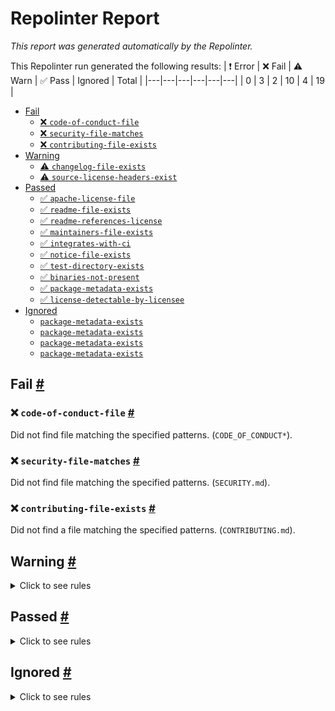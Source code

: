 # Repolinter Report

*This report was generated automatically by the Repolinter.*

This Repolinter run generated the following results:
| ❗  Error | ❌  Fail | ⚠️  Warn | ✅  Pass | Ignored | Total |
|---|---|---|---|---|---|
| 0 | 3 | 2 | 10 | 4 | 19 |

- [Fail](#user-content-fail)
  - [❌ `code-of-conduct-file`](#user-content--code-of-conduct-file)
  - [❌ `security-file-matches`](#user-content--security-file-matches)
  - [❌ `contributing-file-exists`](#user-content--contributing-file-exists)
- [Warning](#user-content-warning)
  - [⚠️ `changelog-file-exists`](#user-content--changelog-file-exists)
  - [⚠️ `source-license-headers-exist`](#user-content--source-license-headers-exist)
- [Passed](#user-content-passed)
  - [✅ `apache-license-file`](#user-content--apache-license-file)
  - [✅ `readme-file-exists`](#user-content--readme-file-exists)
  - [✅ `readme-references-license`](#user-content--readme-references-license)
  - [✅ `maintainers-file-exists`](#user-content--maintainers-file-exists)
  - [✅ `integrates-with-ci`](#user-content--integrates-with-ci)
  - [✅ `notice-file-exists`](#user-content--notice-file-exists)
  - [✅ `test-directory-exists`](#user-content--test-directory-exists)
  - [✅ `binaries-not-present`](#user-content--binaries-not-present)
  - [✅ `package-metadata-exists`](#user-content--package-metadata-exists)
  - [✅ `license-detectable-by-licensee`](#user-content--license-detectable-by-licensee)
- [Ignored](#user-content-ignored)
  - [`package-metadata-exists`](#user-content-package-metadata-exists)
  - [`package-metadata-exists`](#user-content-package-metadata-exists)
  - [`package-metadata-exists`](#user-content-package-metadata-exists)
  - [`package-metadata-exists`](#user-content-package-metadata-exists)

## Fail <a href="#user-content-fail" id="fail">#</a>

### ❌ `code-of-conduct-file` <a href="#user-content--code-of-conduct-file" id="-code-of-conduct-file">#</a>

Did not find file matching the specified patterns. (`CODE_OF_CONDUCT*`).

### ❌ `security-file-matches` <a href="#user-content--security-file-matches" id="-security-file-matches">#</a>

Did not find file matching the specified patterns. (`SECURITY.md`).

### ❌ `contributing-file-exists` <a href="#user-content--contributing-file-exists" id="-contributing-file-exists">#</a>

Did not find a file matching the specified patterns. (`CONTRIBUTING.md`).


## Warning <a href="#user-content-warning" id="warning">#</a>

<details>
<summary>Click to see rules</summary>

### ⚠️ `changelog-file-exists` <a href="#user-content--changelog-file-exists" id="-changelog-file-exists">#</a>

Did not find a file matching the specified patterns. (`CHANGELOG.md`).

### ⚠️ `source-license-headers-exist` <a href="#user-content--source-license-headers-exist" id="-source-license-headers-exist">#</a>

Below is a list of files or patterns that failed:

- `src/main/java/org/hyperledger/acy_py/generated/model/AMLRecord.java`: The first 7 lines do not contain the pattern(s): Copyright, License.
- `src/main/java/org/hyperledger/acy_py/generated/model/ActionMenuFetchResult.java`: The first 7 lines do not contain the pattern(s): Copyright, License.
- `src/main/java/org/hyperledger/acy_py/generated/model/AdminConfig.java`: The first 7 lines do not contain the pattern(s): Copyright, License.
- `src/main/java/org/hyperledger/acy_py/generated/model/AdminMediationDeny.java`: The first 7 lines do not contain the pattern(s): Copyright, License.
- `src/main/java/org/hyperledger/acy_py/generated/model/AdminModules.java`: The first 7 lines do not contain the pattern(s): Copyright, License.
- `src/main/java/org/hyperledger/acy_py/generated/model/AdminStatus.java`: The first 7 lines do not contain the pattern(s): Copyright, License.
- `src/main/java/org/hyperledger/acy_py/generated/model/AdminStatusLiveliness.java`: The first 7 lines do not contain the pattern(s): Copyright, License.
- `src/main/java/org/hyperledger/acy_py/generated/model/AdminStatusReadiness.java`: The first 7 lines do not contain the pattern(s): Copyright, License.
- `src/main/java/org/hyperledger/acy_py/generated/model/AttachDecorator.java`: The first 7 lines do not contain the pattern(s): Copyright, License.
- `src/main/java/org/hyperledger/acy_py/generated/model/AttachDecoratorData.java`: The first 7 lines do not contain the pattern(s): Copyright, License.
- `src/main/java/org/hyperledger/acy_py/generated/model/AttachDecoratorData1JWS.java`: The first 7 lines do not contain the pattern(s): Copyright, License.
- `src/main/java/org/hyperledger/acy_py/generated/model/AttachDecoratorDataJWS.java`: The first 7 lines do not contain the pattern(s): Copyright, License.
- `src/main/java/org/hyperledger/acy_py/generated/model/AttachDecoratorDataJWSHeader.java`: The first 7 lines do not contain the pattern(s): Copyright, License.
- `src/main/java/org/hyperledger/acy_py/generated/model/AttachmentDef.java`: The first 7 lines do not contain the pattern(s): Copyright, License.
- `src/main/java/org/hyperledger/acy_py/generated/model/AttributeMimeTypesResult.java`: The first 7 lines do not contain the pattern(s): Copyright, License.
- `src/main/java/org/hyperledger/acy_py/generated/model/ClaimFormat.java`: The first 7 lines do not contain the pattern(s): Copyright, License.
- `src/main/java/org/hyperledger/acy_py/generated/model/ClearPendingRevocationsRequest.java`: The first 7 lines do not contain the pattern(s): Copyright, License.
- `src/main/java/org/hyperledger/acy_py/generated/model/ConnRecord.java`: The first 7 lines do not contain the pattern(s): Copyright, License.
- `src/main/java/org/hyperledger/acy_py/generated/model/ConnectionInvitation.java`: The first 7 lines do not contain the pattern(s): Copyright, License.
- `src/main/java/org/hyperledger/acy_py/generated/model/ConnectionList.java`: The first 7 lines do not contain the pattern(s): Copyright, License.
- `src/main/java/org/hyperledger/acy_py/generated/model/ConnectionMetadata.java`: The first 7 lines do not contain the pattern(s): Copyright, License.
- `src/main/java/org/hyperledger/acy_py/generated/model/ConnectionMetadataSetRequest.java`: The first 7 lines do not contain the pattern(s): Copyright, License.
- `src/main/java/org/hyperledger/acy_py/generated/model/ConnectionStaticRequest.java`: The first 7 lines do not contain the pattern(s): Copyright, License.
- `src/main/java/org/hyperledger/acy_py/generated/model/ConnectionStaticResult.java`: The first 7 lines do not contain the pattern(s): Copyright, License.
- `src/main/java/org/hyperledger/acy_py/generated/model/Constraints.java`: The first 7 lines do not contain the pattern(s): Copyright, License.
- `src/main/java/org/hyperledger/acy_py/generated/model/CreateInvitationRequest.java`: The first 7 lines do not contain the pattern(s): Copyright, License.
- `src/main/java/org/hyperledger/acy_py/generated/model/CreateWalletRequest.java`: The first 7 lines do not contain the pattern(s): Copyright, License.
- `src/main/java/org/hyperledger/acy_py/generated/model/CreateWalletResponse.java`: The first 7 lines do not contain the pattern(s): Copyright, License.
- `src/main/java/org/hyperledger/acy_py/generated/model/CreateWalletTokenRequest.java`: The first 7 lines do not contain the pattern(s): Copyright, License.
- `src/main/java/org/hyperledger/acy_py/generated/model/CreateWalletTokenResponse.java`: The first 7 lines do not contain the pattern(s): Copyright, License.
- `src/main/java/org/hyperledger/acy_py/generated/model/CredAttrSpec.java`: The first 7 lines do not contain the pattern(s): Copyright, License.
- `src/main/java/org/hyperledger/acy_py/generated/model/CredDefValue.java`: The first 7 lines do not contain the pattern(s): Copyright, License.
- `src/main/java/org/hyperledger/acy_py/generated/model/CredDefValuePrimary.java`: The first 7 lines do not contain the pattern(s): Copyright, License.
- `src/main/java/org/hyperledger/acy_py/generated/model/CredDefValueRevocation.java`: The first 7 lines do not contain the pattern(s): Copyright, License.
- `src/main/java/org/hyperledger/acy_py/generated/model/CredInfoList.java`: The first 7 lines do not contain the pattern(s): Copyright, License.
- `src/main/java/org/hyperledger/acy_py/generated/model/CredRevIndyRecordsResult.java`: The first 7 lines do not contain the pattern(s): Copyright, License.
- `src/main/java/org/hyperledger/acy_py/generated/model/CredRevRecordDetailsResult.java`: The first 7 lines do not contain the pattern(s): Copyright, License.
- `src/main/java/org/hyperledger/acy_py/generated/model/CredRevRecordResult.java`: The first 7 lines do not contain the pattern(s): Copyright, License.
- `src/main/java/org/hyperledger/acy_py/generated/model/CredRevokedResult.java`: The first 7 lines do not contain the pattern(s): Copyright, License.
- `src/main/java/org/hyperledger/acy_py/generated/model/Credential.java`: The first 7 lines do not contain the pattern(s): Copyright, License.
- `src/main/java/org/hyperledger/acy_py/generated/model/CredentialDefinition.java`: The first 7 lines do not contain the pattern(s): Copyright, License.
- `src/main/java/org/hyperledger/acy_py/generated/model/CredentialDefinitionGetResult.java`: The first 7 lines do not contain the pattern(s): Copyright, License.
- `src/main/java/org/hyperledger/acy_py/generated/model/CredentialDefinitionSendRequest.java`: The first 7 lines do not contain the pattern(s): Copyright, License.
- `src/main/java/org/hyperledger/acy_py/generated/model/CredentialDefinitionSendResult.java`: The first 7 lines do not contain the pattern(s): Copyright, License.
- `src/main/java/org/hyperledger/acy_py/generated/model/CredentialDefinitionsCreatedResult.java`: The first 7 lines do not contain the pattern(s): Copyright, License.
- `src/main/java/org/hyperledger/acy_py/generated/model/CredentialOffer.java`: The first 7 lines do not contain the pattern(s): Copyright, License.
- `src/main/java/org/hyperledger/acy_py/generated/model/CredentialPreview.java`: The first 7 lines do not contain the pattern(s): Copyright, License.
- `src/main/java/org/hyperledger/acy_py/generated/model/CredentialProposal.java`: The first 7 lines do not contain the pattern(s): Copyright, License.
- `src/main/java/org/hyperledger/acy_py/generated/model/CredentialStatusOptions.java`: The first 7 lines do not contain the pattern(s): Copyright, License.
- `src/main/java/org/hyperledger/acy_py/generated/model/DID.java`: The first 7 lines do not contain the pattern(s): Copyright, License.
- `src/main/java/org/hyperledger/acy_py/generated/model/DIDCreate.java`: The first 7 lines do not contain the pattern(s): Copyright, License.
- `src/main/java/org/hyperledger/acy_py/generated/model/DIDCreateOptions.java`: The first 7 lines do not contain the pattern(s): Copyright, License.
- `src/main/java/org/hyperledger/acy_py/generated/model/DIDEndpoint.java`: The first 7 lines do not contain the pattern(s): Copyright, License.
- `src/main/java/org/hyperledger/acy_py/generated/model/DIDEndpointWithType.java`: The first 7 lines do not contain the pattern(s): Copyright, License.
- `src/main/java/org/hyperledger/acy_py/generated/model/DIDList.java`: The first 7 lines do not contain the pattern(s): Copyright, License.
- `src/main/java/org/hyperledger/acy_py/generated/model/DIDResult.java`: The first 7 lines do not contain the pattern(s): Copyright, License.
- `src/main/java/org/hyperledger/acy_py/generated/model/DIDXRequest.java`: The first 7 lines do not contain the pattern(s): Copyright, License.
- `src/main/java/org/hyperledger/acy_py/generated/model/DIFField.java`: The first 7 lines do not contain the pattern(s): Copyright, License.
- `src/main/java/org/hyperledger/acy_py/generated/model/DIFHolder.java`: The first 7 lines do not contain the pattern(s): Copyright, License.
- `src/main/java/org/hyperledger/acy_py/generated/model/DIFOptions.java`: The first 7 lines do not contain the pattern(s): Copyright, License.
- `src/main/java/org/hyperledger/acy_py/generated/model/DIFPresSpec.java`: The first 7 lines do not contain the pattern(s): Copyright, License.
- `src/main/java/org/hyperledger/acy_py/generated/model/DIFProofProposal.java`: The first 7 lines do not contain the pattern(s): Copyright, License.
- `src/main/java/org/hyperledger/acy_py/generated/model/DIFProofRequest.java`: The first 7 lines do not contain the pattern(s): Copyright, License.
- `src/main/java/org/hyperledger/acy_py/generated/model/Date.java`: The first 7 lines do not contain the pattern(s): Copyright, License.
- `src/main/java/org/hyperledger/acy_py/generated/model/Disclose.java`: The first 7 lines do not contain the pattern(s): Copyright, License.
- `src/main/java/org/hyperledger/acy_py/generated/model/Disclosures.java`: The first 7 lines do not contain the pattern(s): Copyright, License.
- `src/main/java/org/hyperledger/acy_py/generated/model/Doc.java`: The first 7 lines do not contain the pattern(s): Copyright, License.
- `src/main/java/org/hyperledger/acy_py/generated/model/EndorserInfo.java`: The first 7 lines do not contain the pattern(s): Copyright, License.
- `src/main/java/org/hyperledger/acy_py/generated/model/EndpointsResult.java`: The first 7 lines do not contain the pattern(s): Copyright, License.
- `src/main/java/org/hyperledger/acy_py/generated/model/Filter.java`: The first 7 lines do not contain the pattern(s): Copyright, License.
- `src/main/java/org/hyperledger/acy_py/generated/model/Generated.java`: The first 7 lines do not contain the pattern(s): Copyright, License.
- `src/main/java/org/hyperledger/acy_py/generated/model/GetDIDEndpointResponse.java`: The first 7 lines do not contain the pattern(s): Copyright, License.
- `src/main/java/org/hyperledger/acy_py/generated/model/GetDIDVerkeyResponse.java`: The first 7 lines do not contain the pattern(s): Copyright, License.
- `src/main/java/org/hyperledger/acy_py/generated/model/GetNymRoleResponse.java`: The first 7 lines do not contain the pattern(s): Copyright, License.
- `src/main/java/org/hyperledger/acy_py/generated/model/IndyAttrValue.java`: The first 7 lines do not contain the pattern(s): Copyright, License.
- `src/main/java/org/hyperledger/acy_py/generated/model/IndyCredAbstract.java`: The first 7 lines do not contain the pattern(s): Copyright, License.
- `src/main/java/org/hyperledger/acy_py/generated/model/IndyCredInfo.java`: The first 7 lines do not contain the pattern(s): Copyright, License.
- `src/main/java/org/hyperledger/acy_py/generated/model/IndyCredPrecis.java`: The first 7 lines do not contain the pattern(s): Copyright, License.
- `src/main/java/org/hyperledger/acy_py/generated/model/IndyCredRequest.java`: The first 7 lines do not contain the pattern(s): Copyright, License.
- `src/main/java/org/hyperledger/acy_py/generated/model/IndyCredential.java`: The first 7 lines do not contain the pattern(s): Copyright, License.
- `src/main/java/org/hyperledger/acy_py/generated/model/IndyEQProof.java`: The first 7 lines do not contain the pattern(s): Copyright, License.
- `src/main/java/org/hyperledger/acy_py/generated/model/IndyGEProof.java`: The first 7 lines do not contain the pattern(s): Copyright, License.
- `src/main/java/org/hyperledger/acy_py/generated/model/IndyGEProofPred.java`: The first 7 lines do not contain the pattern(s): Copyright, License.
- `src/main/java/org/hyperledger/acy_py/generated/model/IndyKeyCorrectnessProof.java`: The first 7 lines do not contain the pattern(s): Copyright, License.
- `src/main/java/org/hyperledger/acy_py/generated/model/IndyNonRevocProof.java`: The first 7 lines do not contain the pattern(s): Copyright, License.
- `src/main/java/org/hyperledger/acy_py/generated/model/IndyNonRevocationInterval.java`: The first 7 lines do not contain the pattern(s): Copyright, License.
- `src/main/java/org/hyperledger/acy_py/generated/model/IndyPresAttrSpec.java`: The first 7 lines do not contain the pattern(s): Copyright, License.
- `src/main/java/org/hyperledger/acy_py/generated/model/IndyPresPredSpec.java`: The first 7 lines do not contain the pattern(s): Copyright, License.
- `src/main/java/org/hyperledger/acy_py/generated/model/IndyPresPreview.java`: The first 7 lines do not contain the pattern(s): Copyright, License.
- `src/main/java/org/hyperledger/acy_py/generated/model/IndyPresSpec.java`: The first 7 lines do not contain the pattern(s): Copyright, License.
- `src/main/java/org/hyperledger/acy_py/generated/model/IndyPrimaryProof.java`: The first 7 lines do not contain the pattern(s): Copyright, License.
- `src/main/java/org/hyperledger/acy_py/generated/model/IndyProof.java`: The first 7 lines do not contain the pattern(s): Copyright, License.
- `src/main/java/org/hyperledger/acy_py/generated/model/IndyProofIdentifier.java`: The first 7 lines do not contain the pattern(s): Copyright, License.
- `src/main/java/org/hyperledger/acy_py/generated/model/IndyProofProof.java`: The first 7 lines do not contain the pattern(s): Copyright, License.
- `src/main/java/org/hyperledger/acy_py/generated/model/IndyProofProofAggregatedProof.java`: The first 7 lines do not contain the pattern(s): Copyright, License.
- `src/main/java/org/hyperledger/acy_py/generated/model/IndyProofProofProofsProof.java`: The first 7 lines do not contain the pattern(s): Copyright, License.
- `src/main/java/org/hyperledger/acy_py/generated/model/IndyProofReqAttrSpec.java`: The first 7 lines do not contain the pattern(s): Copyright, License.
- `src/main/java/org/hyperledger/acy_py/generated/model/IndyProofReqAttrSpecNonRevoked.java`: The first 7 lines do not contain the pattern(s): Copyright, License.
- `src/main/java/org/hyperledger/acy_py/generated/model/IndyProofReqPredSpec.java`: The first 7 lines do not contain the pattern(s): Copyright, License.
- `src/main/java/org/hyperledger/acy_py/generated/model/IndyProofReqPredSpecNonRevoked.java`: The first 7 lines do not contain the pattern(s): Copyright, License.
- `src/main/java/org/hyperledger/acy_py/generated/model/IndyProofRequest.java`: The first 7 lines do not contain the pattern(s): Copyright, License.
- `src/main/java/org/hyperledger/acy_py/generated/model/IndyProofRequestNonRevoked.java`: The first 7 lines do not contain the pattern(s): Copyright, License.
- `src/main/java/org/hyperledger/acy_py/generated/model/IndyProofRequestedProof.java`: The first 7 lines do not contain the pattern(s): Copyright, License.
- `src/main/java/org/hyperledger/acy_py/generated/model/IndyProofRequestedProofPredicate.java`: The first 7 lines do not contain the pattern(s): Copyright, License.
- `src/main/java/org/hyperledger/acy_py/generated/model/IndyProofRequestedProofRevealedAttr.java`: The first 7 lines do not contain the pattern(s): Copyright, License.
- `src/main/java/org/hyperledger/acy_py/generated/model/IndyProofRequestedProofRevealedAttrGroup.java`: The first 7 lines do not contain the pattern(s): Copyright, License.
- `src/main/java/org/hyperledger/acy_py/generated/model/IndyRequestedCredsRequestedAttr.java`: The first 7 lines do not contain the pattern(s): Copyright, License.
- `src/main/java/org/hyperledger/acy_py/generated/model/IndyRequestedCredsRequestedPred.java`: The first 7 lines do not contain the pattern(s): Copyright, License.
- `src/main/java/org/hyperledger/acy_py/generated/model/IndyRevRegDef.java`: The first 7 lines do not contain the pattern(s): Copyright, License.
- `src/main/java/org/hyperledger/acy_py/generated/model/IndyRevRegDefValue.java`: The first 7 lines do not contain the pattern(s): Copyright, License.
- `src/main/java/org/hyperledger/acy_py/generated/model/IndyRevRegDefValuePublicKeys.java`: The first 7 lines do not contain the pattern(s): Copyright, License.
- `src/main/java/org/hyperledger/acy_py/generated/model/IndyRevRegDefValuePublicKeysAccumKey.java`: The first 7 lines do not contain the pattern(s): Copyright, License.
- `src/main/java/org/hyperledger/acy_py/generated/model/IndyRevRegEntry.java`: The first 7 lines do not contain the pattern(s): Copyright, License.
- `src/main/java/org/hyperledger/acy_py/generated/model/IndyRevRegEntryValue.java`: The first 7 lines do not contain the pattern(s): Copyright, License.
- `src/main/java/org/hyperledger/acy_py/generated/model/InputDescriptors.java`: The first 7 lines do not contain the pattern(s): Copyright, License.
- `src/main/java/org/hyperledger/acy_py/generated/model/InvitationCreateRequest.java`: The first 7 lines do not contain the pattern(s): Copyright, License.
- `src/main/java/org/hyperledger/acy_py/generated/model/InvitationMessage.java`: The first 7 lines do not contain the pattern(s): Copyright, License.
- `src/main/java/org/hyperledger/acy_py/generated/model/InvitationRecord.java`: The first 7 lines do not contain the pattern(s): Copyright, License.
- `src/main/java/org/hyperledger/acy_py/generated/model/InvitationResult.java`: The first 7 lines do not contain the pattern(s): Copyright, License.
- `src/main/java/org/hyperledger/acy_py/generated/model/IssuerCredRevRecord.java`: The first 7 lines do not contain the pattern(s): Copyright, License.
- `src/main/java/org/hyperledger/acy_py/generated/model/IssuerRevRegRecord.java`: The first 7 lines do not contain the pattern(s): Copyright, License.
- `src/main/java/org/hyperledger/acy_py/generated/model/Keylist.java`: The first 7 lines do not contain the pattern(s): Copyright, License.
- `src/main/java/org/hyperledger/acy_py/generated/model/KeylistQuery.java`: The first 7 lines do not contain the pattern(s): Copyright, License.
- `src/main/java/org/hyperledger/acy_py/generated/model/KeylistQueryFilterRequest.java`: The first 7 lines do not contain the pattern(s): Copyright, License.
- `src/main/java/org/hyperledger/acy_py/generated/model/KeylistQueryPaginate.java`: The first 7 lines do not contain the pattern(s): Copyright, License.
- `src/main/java/org/hyperledger/acy_py/generated/model/KeylistUpdate.java`: The first 7 lines do not contain the pattern(s): Copyright, License.
- `src/main/java/org/hyperledger/acy_py/generated/model/KeylistUpdateRequest.java`: The first 7 lines do not contain the pattern(s): Copyright, License.
- `src/main/java/org/hyperledger/acy_py/generated/model/KeylistUpdateRule.java`: The first 7 lines do not contain the pattern(s): Copyright, License.
- `src/main/java/org/hyperledger/acy_py/generated/model/LDProofVCDetail.java`: The first 7 lines do not contain the pattern(s): Copyright, License.
- `src/main/java/org/hyperledger/acy_py/generated/model/LDProofVCDetailOptions.java`: The first 7 lines do not contain the pattern(s): Copyright, License.
- `src/main/java/org/hyperledger/acy_py/generated/model/LedgerConfigInstance.java`: The first 7 lines do not contain the pattern(s): Copyright, License.
- `src/main/java/org/hyperledger/acy_py/generated/model/LedgerConfigList.java`: The first 7 lines do not contain the pattern(s): Copyright, License.
- `src/main/java/org/hyperledger/acy_py/generated/model/LinkedDataProof.java`: The first 7 lines do not contain the pattern(s): Copyright, License.
- `src/main/java/org/hyperledger/acy_py/generated/model/MediationCreateRequest.java`: The first 7 lines do not contain the pattern(s): Copyright, License.
- `src/main/java/org/hyperledger/acy_py/generated/model/MediationDeny.java`: The first 7 lines do not contain the pattern(s): Copyright, License.
- `src/main/java/org/hyperledger/acy_py/generated/model/MediationGrant.java`: The first 7 lines do not contain the pattern(s): Copyright, License.
- `src/main/java/org/hyperledger/acy_py/generated/model/MediationList.java`: The first 7 lines do not contain the pattern(s): Copyright, License.
- `src/main/java/org/hyperledger/acy_py/generated/model/MediationRecord.java`: The first 7 lines do not contain the pattern(s): Copyright, License.
- `src/main/java/org/hyperledger/acy_py/generated/model/Menu.java`: The first 7 lines do not contain the pattern(s): Copyright, License.
- `src/main/java/org/hyperledger/acy_py/generated/model/MenuForm.java`: The first 7 lines do not contain the pattern(s): Copyright, License.
- `src/main/java/org/hyperledger/acy_py/generated/model/MenuFormParam.java`: The first 7 lines do not contain the pattern(s): Copyright, License.
- `src/main/java/org/hyperledger/acy_py/generated/model/MenuJson.java`: The first 7 lines do not contain the pattern(s): Copyright, License.
- `src/main/java/org/hyperledger/acy_py/generated/model/MenuOption.java`: The first 7 lines do not contain the pattern(s): Copyright, License.
- `src/main/java/org/hyperledger/acy_py/generated/model/PerformRequest.java`: The first 7 lines do not contain the pattern(s): Copyright, License.
- `src/main/java/org/hyperledger/acy_py/generated/model/PingRequest.java`: The first 7 lines do not contain the pattern(s): Copyright, License.
- `src/main/java/org/hyperledger/acy_py/generated/model/PingRequestResponse.java`: The first 7 lines do not contain the pattern(s): Copyright, License.
- `src/main/java/org/hyperledger/acy_py/generated/model/PresentationDefinition.java`: The first 7 lines do not contain the pattern(s): Copyright, License.
- `src/main/java/org/hyperledger/acy_py/generated/model/PresentationProposal.java`: The first 7 lines do not contain the pattern(s): Copyright, License.
- `src/main/java/org/hyperledger/acy_py/generated/model/PresentationRequest.java`: The first 7 lines do not contain the pattern(s): Copyright, License.
- `src/main/java/org/hyperledger/acy_py/generated/model/ProtocolDescriptor.java`: The first 7 lines do not contain the pattern(s): Copyright, License.
- `src/main/java/org/hyperledger/acy_py/generated/model/PublishRevocations.java`: The first 7 lines do not contain the pattern(s): Copyright, License.
- `src/main/java/org/hyperledger/acy_py/generated/model/Queries.java`: The first 7 lines do not contain the pattern(s): Copyright, License.
- `src/main/java/org/hyperledger/acy_py/generated/model/Query.java`: The first 7 lines do not contain the pattern(s): Copyright, License.
- `src/main/java/org/hyperledger/acy_py/generated/model/QueryItem.java`: The first 7 lines do not contain the pattern(s): Copyright, License.
- `src/main/java/org/hyperledger/acy_py/generated/model/RawEncoded.java`: The first 7 lines do not contain the pattern(s): Copyright, License.
- `src/main/java/org/hyperledger/acy_py/generated/model/ReceiveInvitationRequest.java`: The first 7 lines do not contain the pattern(s): Copyright, License.
- `src/main/java/org/hyperledger/acy_py/generated/model/RemoveWalletRequest.java`: The first 7 lines do not contain the pattern(s): Copyright, License.
- `src/main/java/org/hyperledger/acy_py/generated/model/ResolutionResult.java`: The first 7 lines do not contain the pattern(s): Copyright, License.
- `src/main/java/org/hyperledger/acy_py/generated/model/RevRegCreateRequest.java`: The first 7 lines do not contain the pattern(s): Copyright, License.
- `src/main/java/org/hyperledger/acy_py/generated/model/RevRegIssuedResult.java`: The first 7 lines do not contain the pattern(s): Copyright, License.
- `src/main/java/org/hyperledger/acy_py/generated/model/RevRegResult.java`: The first 7 lines do not contain the pattern(s): Copyright, License.
- `src/main/java/org/hyperledger/acy_py/generated/model/RevRegUpdateTailsFileUri.java`: The first 7 lines do not contain the pattern(s): Copyright, License.
- `src/main/java/org/hyperledger/acy_py/generated/model/RevRegWalletUpdatedResult.java`: The first 7 lines do not contain the pattern(s): Copyright, License.
- `src/main/java/org/hyperledger/acy_py/generated/model/RevRegsCreated.java`: The first 7 lines do not contain the pattern(s): Copyright, License.
- `src/main/java/org/hyperledger/acy_py/generated/model/RevokeRequest.java`: The first 7 lines do not contain the pattern(s): Copyright, License.
- `src/main/java/org/hyperledger/acy_py/generated/model/RouteRecord.java`: The first 7 lines do not contain the pattern(s): Copyright, License.
- `src/main/java/org/hyperledger/acy_py/generated/model/Schema.java`: The first 7 lines do not contain the pattern(s): Copyright, License.
- `src/main/java/org/hyperledger/acy_py/generated/model/SchemaGetResult.java`: The first 7 lines do not contain the pattern(s): Copyright, License.
- `src/main/java/org/hyperledger/acy_py/generated/model/SchemaInputDescriptor.java`: The first 7 lines do not contain the pattern(s): Copyright, License.
- `src/main/java/org/hyperledger/acy_py/generated/model/SchemaSendRequest.java`: The first 7 lines do not contain the pattern(s): Copyright, License.
- `src/main/java/org/hyperledger/acy_py/generated/model/SchemaSendResult.java`: The first 7 lines do not contain the pattern(s): Copyright, License.
- `src/main/java/org/hyperledger/acy_py/generated/model/SchemasCreatedResult.java`: The first 7 lines do not contain the pattern(s): Copyright, License.
- `src/main/java/org/hyperledger/acy_py/generated/model/SchemasInputDescriptorFilter.java`: The first 7 lines do not contain the pattern(s): Copyright, License.
- `src/main/java/org/hyperledger/acy_py/generated/model/SendMenu.java`: The first 7 lines do not contain the pattern(s): Copyright, License.
- `src/main/java/org/hyperledger/acy_py/generated/model/SendMessage.java`: The first 7 lines do not contain the pattern(s): Copyright, License.
- `src/main/java/org/hyperledger/acy_py/generated/model/SignRequest.java`: The first 7 lines do not contain the pattern(s): Copyright, License.
- `src/main/java/org/hyperledger/acy_py/generated/model/SignResponse.java`: The first 7 lines do not contain the pattern(s): Copyright, License.
- `src/main/java/org/hyperledger/acy_py/generated/model/SignatureOptions.java`: The first 7 lines do not contain the pattern(s): Copyright, License.
- `src/main/java/org/hyperledger/acy_py/generated/model/SignedDoc.java`: The first 7 lines do not contain the pattern(s): Copyright, License.
- `src/main/java/org/hyperledger/acy_py/generated/model/SubmissionRequirements.java`: The first 7 lines do not contain the pattern(s): Copyright, License.
- `src/main/java/org/hyperledger/acy_py/generated/model/TAAAccept.java`: The first 7 lines do not contain the pattern(s): Copyright, License.
- `src/main/java/org/hyperledger/acy_py/generated/model/TAAAcceptance.java`: The first 7 lines do not contain the pattern(s): Copyright, License.
- `src/main/java/org/hyperledger/acy_py/generated/model/TAAInfo.java`: The first 7 lines do not contain the pattern(s): Copyright, License.
- `src/main/java/org/hyperledger/acy_py/generated/model/TAARecord.java`: The first 7 lines do not contain the pattern(s): Copyright, License.
- `src/main/java/org/hyperledger/acy_py/generated/model/TAAResult.java`: The first 7 lines do not contain the pattern(s): Copyright, License.
- `src/main/java/org/hyperledger/acy_py/generated/model/TransactionJobs.java`: The first 7 lines do not contain the pattern(s): Copyright, License.
- `src/main/java/org/hyperledger/acy_py/generated/model/TransactionList.java`: The first 7 lines do not contain the pattern(s): Copyright, License.
- `src/main/java/org/hyperledger/acy_py/generated/model/TransactionRecord.java`: The first 7 lines do not contain the pattern(s): Copyright, License.
- `src/main/java/org/hyperledger/acy_py/generated/model/TxnOrCredentialDefinitionSendResult.java`: The first 7 lines do not contain the pattern(s): Copyright, License.
- `src/main/java/org/hyperledger/acy_py/generated/model/TxnOrPublishRevocationsResult.java`: The first 7 lines do not contain the pattern(s): Copyright, License.
- `src/main/java/org/hyperledger/acy_py/generated/model/TxnOrRegisterLedgerNymResponse.java`: The first 7 lines do not contain the pattern(s): Copyright, License.
- `src/main/java/org/hyperledger/acy_py/generated/model/TxnOrRevRegResult.java`: The first 7 lines do not contain the pattern(s): Copyright, License.
- `src/main/java/org/hyperledger/acy_py/generated/model/TxnOrSchemaSendResult.java`: The first 7 lines do not contain the pattern(s): Copyright, License.
- `src/main/java/org/hyperledger/acy_py/generated/model/UpdateWalletRequest.java`: The first 7 lines do not contain the pattern(s): Copyright, License.
- `src/main/java/org/hyperledger/acy_py/generated/model/V10CredentialBoundOfferRequest.java`: The first 7 lines do not contain the pattern(s): Copyright, License.
- `src/main/java/org/hyperledger/acy_py/generated/model/V10CredentialConnFreeOfferRequest.java`: The first 7 lines do not contain the pattern(s): Copyright, License.
- `src/main/java/org/hyperledger/acy_py/generated/model/V10CredentialCreate.java`: The first 7 lines do not contain the pattern(s): Copyright, License.
- `src/main/java/org/hyperledger/acy_py/generated/model/V10CredentialExchange.java`: The first 7 lines do not contain the pattern(s): Copyright, License.
- `src/main/java/org/hyperledger/acy_py/generated/model/V10CredentialExchangeListResult.java`: The first 7 lines do not contain the pattern(s): Copyright, License.
- `src/main/java/org/hyperledger/acy_py/generated/model/V10CredentialFreeOfferRequest.java`: The first 7 lines do not contain the pattern(s): Copyright, License.
- `src/main/java/org/hyperledger/acy_py/generated/model/V10CredentialIssueRequest.java`: The first 7 lines do not contain the pattern(s): Copyright, License.
- `src/main/java/org/hyperledger/acy_py/generated/model/V10CredentialProblemReportRequest.java`: The first 7 lines do not contain the pattern(s): Copyright, License.
- `src/main/java/org/hyperledger/acy_py/generated/model/V10CredentialProposalRequestMand.java`: The first 7 lines do not contain the pattern(s): Copyright, License.
- `src/main/java/org/hyperledger/acy_py/generated/model/V10CredentialProposalRequestOpt.java`: The first 7 lines do not contain the pattern(s): Copyright, License.
- `src/main/java/org/hyperledger/acy_py/generated/model/V10CredentialStoreRequest.java`: The first 7 lines do not contain the pattern(s): Copyright, License.
- `src/main/java/org/hyperledger/acy_py/generated/model/V10DiscoveryExchangeListResult.java`: The first 7 lines do not contain the pattern(s): Copyright, License.
- `src/main/java/org/hyperledger/acy_py/generated/model/V10DiscoveryExchangeResult.java`: The first 7 lines do not contain the pattern(s): Copyright, License.
- `src/main/java/org/hyperledger/acy_py/generated/model/V10DiscoveryRecord.java`: The first 7 lines do not contain the pattern(s): Copyright, License.
- `src/main/java/org/hyperledger/acy_py/generated/model/V10PresentationCreateRequestRequest.java`: The first 7 lines do not contain the pattern(s): Copyright, License.
- `src/main/java/org/hyperledger/acy_py/generated/model/V10PresentationExchange.java`: The first 7 lines do not contain the pattern(s): Copyright, License.
- `src/main/java/org/hyperledger/acy_py/generated/model/V10PresentationExchangeList.java`: The first 7 lines do not contain the pattern(s): Copyright, License.
- `src/main/java/org/hyperledger/acy_py/generated/model/V10PresentationProblemReportRequest.java`: The first 7 lines do not contain the pattern(s): Copyright, License.
- `src/main/java/org/hyperledger/acy_py/generated/model/V10PresentationProposalRequest.java`: The first 7 lines do not contain the pattern(s): Copyright, License.
- `src/main/java/org/hyperledger/acy_py/generated/model/V10PresentationSendRequestRequest.java`: The first 7 lines do not contain the pattern(s): Copyright, License.
- `src/main/java/org/hyperledger/acy_py/generated/model/V10PresentationSendRequestToProposal.java`: The first 7 lines do not contain the pattern(s): Copyright, License.
- `src/main/java/org/hyperledger/acy_py/generated/model/V20CredAttrSpec.java`: The first 7 lines do not contain the pattern(s): Copyright, License.
- `src/main/java/org/hyperledger/acy_py/generated/model/V20CredBoundOfferRequest.java`: The first 7 lines do not contain the pattern(s): Copyright, License.
- `src/main/java/org/hyperledger/acy_py/generated/model/V20CredExFree.java`: The first 7 lines do not contain the pattern(s): Copyright, License.
- `src/main/java/org/hyperledger/acy_py/generated/model/V20CredExRecord.java`: The first 7 lines do not contain the pattern(s): Copyright, License.
- `src/main/java/org/hyperledger/acy_py/generated/model/V20CredExRecordByFormat.java`: The first 7 lines do not contain the pattern(s): Copyright, License.
- `src/main/java/org/hyperledger/acy_py/generated/model/V20CredExRecordDetail.java`: The first 7 lines do not contain the pattern(s): Copyright, License.
- `src/main/java/org/hyperledger/acy_py/generated/model/V20CredExRecordIndy.java`: The first 7 lines do not contain the pattern(s): Copyright, License.
- `src/main/java/org/hyperledger/acy_py/generated/model/V20CredExRecordLDProof.java`: The first 7 lines do not contain the pattern(s): Copyright, License.
- `src/main/java/org/hyperledger/acy_py/generated/model/V20CredExRecordListResult.java`: The first 7 lines do not contain the pattern(s): Copyright, License.
- `src/main/java/org/hyperledger/acy_py/generated/model/V20CredFilter.java`: The first 7 lines do not contain the pattern(s): Copyright, License.
- `src/main/java/org/hyperledger/acy_py/generated/model/V20CredFilterIndy.java`: The first 7 lines do not contain the pattern(s): Copyright, License.
- `src/main/java/org/hyperledger/acy_py/generated/model/V20CredFilterLDProof.java`: The first 7 lines do not contain the pattern(s): Copyright, License.
- `src/main/java/org/hyperledger/acy_py/generated/model/V20CredFormat.java`: The first 7 lines do not contain the pattern(s): Copyright, License.
- `src/main/java/org/hyperledger/acy_py/generated/model/V20CredIssue.java`: The first 7 lines do not contain the pattern(s): Copyright, License.
- `src/main/java/org/hyperledger/acy_py/generated/model/V20CredIssueProblemReportRequest.java`: The first 7 lines do not contain the pattern(s): Copyright, License.
- `src/main/java/org/hyperledger/acy_py/generated/model/V20CredIssueRequest.java`: The first 7 lines do not contain the pattern(s): Copyright, License.
- `src/main/java/org/hyperledger/acy_py/generated/model/V20CredOffer.java`: The first 7 lines do not contain the pattern(s): Copyright, License.
- `src/main/java/org/hyperledger/acy_py/generated/model/V20CredOfferConnFreeRequest.java`: The first 7 lines do not contain the pattern(s): Copyright, License.
- `src/main/java/org/hyperledger/acy_py/generated/model/V20CredOfferRequest.java`: The first 7 lines do not contain the pattern(s): Copyright, License.
- `src/main/java/org/hyperledger/acy_py/generated/model/V20CredPreview.java`: The first 7 lines do not contain the pattern(s): Copyright, License.
- `src/main/java/org/hyperledger/acy_py/generated/model/V20CredProposal.java`: The first 7 lines do not contain the pattern(s): Copyright, License.
- `src/main/java/org/hyperledger/acy_py/generated/model/V20CredRequest.java`: The first 7 lines do not contain the pattern(s): Copyright, License.
- `src/main/java/org/hyperledger/acy_py/generated/model/V20CredRequestFree.java`: The first 7 lines do not contain the pattern(s): Copyright, License.
- `src/main/java/org/hyperledger/acy_py/generated/model/V20CredRequestRequest.java`: The first 7 lines do not contain the pattern(s): Copyright, License.
- `src/main/java/org/hyperledger/acy_py/generated/model/V20CredStoreRequest.java`: The first 7 lines do not contain the pattern(s): Copyright, License.
- `src/main/java/org/hyperledger/acy_py/generated/model/V20DiscoveryExchangeListResult.java`: The first 7 lines do not contain the pattern(s): Copyright, License.
- `src/main/java/org/hyperledger/acy_py/generated/model/V20DiscoveryExchangeResult.java`: The first 7 lines do not contain the pattern(s): Copyright, License.
- `src/main/java/org/hyperledger/acy_py/generated/model/V20DiscoveryRecord.java`: The first 7 lines do not contain the pattern(s): Copyright, License.
- `src/main/java/org/hyperledger/acy_py/generated/model/V20IssueCredSchemaCore.java`: The first 7 lines do not contain the pattern(s): Copyright, License.
- `src/main/java/org/hyperledger/acy_py/generated/model/V20Pres.java`: The first 7 lines do not contain the pattern(s): Copyright, License.
- `src/main/java/org/hyperledger/acy_py/generated/model/V20PresCreateRequestRequest.java`: The first 7 lines do not contain the pattern(s): Copyright, License.
- `src/main/java/org/hyperledger/acy_py/generated/model/V20PresExRecord.java`: The first 7 lines do not contain the pattern(s): Copyright, License.
- `src/main/java/org/hyperledger/acy_py/generated/model/V20PresExRecordByFormat.java`: The first 7 lines do not contain the pattern(s): Copyright, License.
- `src/main/java/org/hyperledger/acy_py/generated/model/V20PresExRecordList.java`: The first 7 lines do not contain the pattern(s): Copyright, License.
- `src/main/java/org/hyperledger/acy_py/generated/model/V20PresFormat.java`: The first 7 lines do not contain the pattern(s): Copyright, License.
- `src/main/java/org/hyperledger/acy_py/generated/model/V20PresProblemReportRequest.java`: The first 7 lines do not contain the pattern(s): Copyright, License.
- `src/main/java/org/hyperledger/acy_py/generated/model/V20PresProposal.java`: The first 7 lines do not contain the pattern(s): Copyright, License.
- `src/main/java/org/hyperledger/acy_py/generated/model/V20PresProposalByFormat.java`: The first 7 lines do not contain the pattern(s): Copyright, License.
- `src/main/java/org/hyperledger/acy_py/generated/model/V20PresProposalRequest.java`: The first 7 lines do not contain the pattern(s): Copyright, License.
- `src/main/java/org/hyperledger/acy_py/generated/model/V20PresRequest.java`: The first 7 lines do not contain the pattern(s): Copyright, License.
- `src/main/java/org/hyperledger/acy_py/generated/model/V20PresRequestByFormat.java`: The first 7 lines do not contain the pattern(s): Copyright, License.
- `src/main/java/org/hyperledger/acy_py/generated/model/V20PresSendRequestRequest.java`: The first 7 lines do not contain the pattern(s): Copyright, License.
- `src/main/java/org/hyperledger/acy_py/generated/model/V20PresSpecByFormatRequest.java`: The first 7 lines do not contain the pattern(s): Copyright, License.
- `src/main/java/org/hyperledger/acy_py/generated/model/V20PresentationSendRequestToProposal.java`: The first 7 lines do not contain the pattern(s): Copyright, License.
- `src/main/java/org/hyperledger/acy_py/generated/model/VCRecord.java`: The first 7 lines do not contain the pattern(s): Copyright, License.
- `src/main/java/org/hyperledger/acy_py/generated/model/VCRecordList.java`: The first 7 lines do not contain the pattern(s): Copyright, License.
- `src/main/java/org/hyperledger/acy_py/generated/model/VerifyRequest.java`: The first 7 lines do not contain the pattern(s): Copyright, License.
- `src/main/java/org/hyperledger/acy_py/generated/model/VerifyResponse.java`: The first 7 lines do not contain the pattern(s): Copyright, License.
- `src/main/java/org/hyperledger/acy_py/generated/model/W3CCredentialsListRequest.java`: The first 7 lines do not contain the pattern(s): Copyright, License.
- `src/main/java/org/hyperledger/acy_py/generated/model/WalletList.java`: The first 7 lines do not contain the pattern(s): Copyright, License.
- `src/main/java/org/hyperledger/acy_py/generated/model/WalletRecord.java`: The first 7 lines do not contain the pattern(s): Copyright, License.
- `src/main/java/org/hyperledger/acy_py/generated/model/WriteLedgerRequest.java`: The first 7 lines do not contain the pattern(s): Copyright, License.

</details>

## Passed <a href="#user-content-passed" id="passed">#</a>

<details>
<summary>Click to see rules</summary>

### ✅ `apache-license-file` <a href="#user-content--apache-license-file" id="-apache-license-file">#</a>

Contains Apache License.*Version 2.0 (`LICENSE`).

### ✅ `readme-file-exists` <a href="#user-content--readme-file-exists" id="-readme-file-exists">#</a>

Found file (`README.md`).

### ✅ `readme-references-license` <a href="#user-content--readme-references-license" id="-readme-references-license">#</a>

Contains license (`README.md`).

### ✅ `maintainers-file-exists` <a href="#user-content--maintainers-file-exists" id="-maintainers-file-exists">#</a>

Found file (`MAINTAINERS.md`).

### ✅ `integrates-with-ci` <a href="#user-content--integrates-with-ci" id="-integrates-with-ci">#</a>

Found file (`.github/workflows/build.yml`).

### ✅ `notice-file-exists` <a href="#user-content--notice-file-exists" id="-notice-file-exists">#</a>

Found file (`NOTICE`).

### ✅ `test-directory-exists` <a href="#user-content--test-directory-exists" id="-test-directory-exists">#</a>

Found file (`src/test`).

### ✅ `binaries-not-present` <a href="#user-content--binaries-not-present" id="-binaries-not-present">#</a>

Excluded file type doesn't exist. (`**/*.exe,**/*.dll,!**/node_modules/**`).

### ✅ `package-metadata-exists` <a href="#user-content--package-metadata-exists" id="-package-metadata-exists">#</a>

Found file (`pom.xml`).

### ✅ `license-detectable-by-licensee` <a href="#user-content--license-detectable-by-licensee" id="-license-detectable-by-licensee">#</a>

Licensee identified the license for project: Apache-2.0.

</details>

## Ignored <a href="#user-content-ignored" id="ignored">#</a>

<details>
<summary>Click to see rules</summary>

### `package-metadata-exists` <a href="#user-content-package-metadata-exists" id="package-metadata-exists">#</a>

This rule was ignored for the following reason: ignored due to unsatisfied condition(s): "language=javascript"

### `package-metadata-exists` <a href="#user-content-package-metadata-exists" id="package-metadata-exists">#</a>

This rule was ignored for the following reason: ignored due to unsatisfied condition(s): "language=go"

### `package-metadata-exists` <a href="#user-content-package-metadata-exists" id="package-metadata-exists">#</a>

This rule was ignored for the following reason: ignored due to unsatisfied condition(s): "language=ruby"

### `package-metadata-exists` <a href="#user-content-package-metadata-exists" id="package-metadata-exists">#</a>

This rule was ignored for the following reason: ignored due to unsatisfied condition(s): "language=python"

</details>

